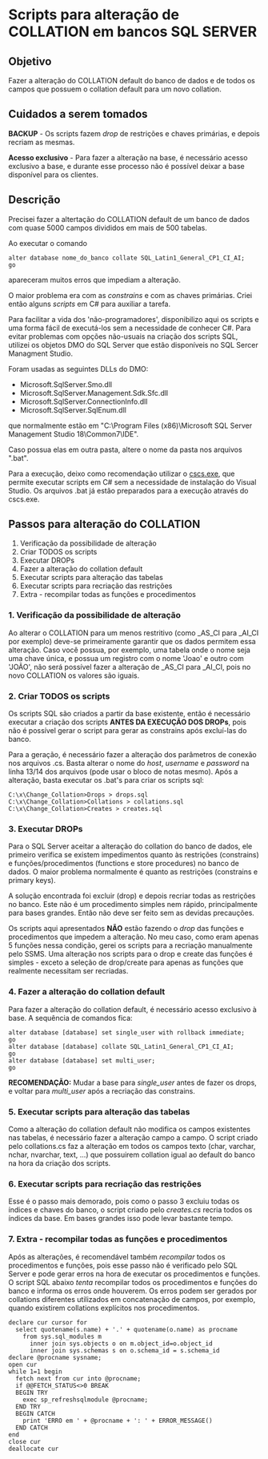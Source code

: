# Scripts para alteração de COLLATION em bancos SQL SERVER
## Objetivo
Fazer a alteração do COLLATION default do banco de dados e de todos os campos que possuem o collation default para um novo collation.
## Cuidados a serem tomados
<b>BACKUP</b> - Os scripts fazem _drop_ de restrições e chaves primárias, e depois recriam as mesmas.

<b>Acesso exclusivo</b> - Para fazer a alteração na base, é necessário acesso exclusivo a base, e durante esse processo não é possível deixar a base disponível para os clientes.

## Descrição
Precisei fazer a altertação do COLLATION default de um banco de dados com quase 5000 campos divididos em mais de 500 tabelas.

Ao executar o comando

	alter database nome_do_banco collate SQL_Latin1_General_CP1_CI_AI;
	go


apareceram muitos erros que impediam a alteração.

O maior problema era com as _constrains_ e com as chaves primárias.
Criei então alguns _scripts_ em C# para auxiliar a tarefa.

Para facilitar a vida dos 'não-programadores', disponibilizo aqui os scripts e uma forma fácil de executá-los sem a necessidade de conhecer C#. Para evitar problemas com opções não-usuais na criação dos scripts SQL, utilizei os objetos DMO do SQL Server que estão disponíveis no SQL Sercer Managment Studio.

Foram usadas as seguintes DLLs do DMO:

- Microsoft.SqlServer.Smo.dll
- Microsoft.SqlServer.Management.Sdk.Sfc.dll
- Microsoft.SqlServer.ConnectionInfo.dll
- Microsoft.SqlServer.SqlEnum.dll

que normalmente estão em "C:\Program Files (x86)\Microsoft SQL Server Management Studio 18\Common7\IDE\".

Caso possua elas em outra pasta, altere o nome da pasta nos arquivos ".bat".

Para a execução, deixo como recomendação utilizar o [cscs.exe](https://github.com/oleg-shilo/cs-script/blob/master/bin/linux/ubuntu/build/cs-script_3.27.5.0/cscs.exe), que permite executar scripts em C# sem a necessidade de instalação do Visual Studio. Os arquivos .bat já estão preparados para a execução através do cscs.exe.

## Passos para alteração do COLLATION
1. Verificação da possibilidade de alteração
2. Criar TODOS os scripts
3. Executar DROPs
4. Fazer a alteração do collation default
5. Executar scripts para alteração das tabelas
6. Executar scripts para recriação das restrições
7. Extra - recompilar todas as funções e procedimentos

### 1. Verificação da possibilidade de alteração
Ao alterar o COLLATION para um menos restritivo (como _AS_CI para _AI_CI por exemplo) deve-se primeiramente garantir que os dados permitem essa alteração.
Caso você possua, por exemplo, uma tabela onde o nome seja uma chave única, e possua um registro com o nome 'Joao' e outro com 'JOÃO', não será possível fazer a alteração de _AS_CI para _AI_CI, pois no novo COLLATION os valores são iguais.

### 2. Criar TODOS os scripts
Os scripts SQL são criados a partir da base existente, então é necessário executar a criação dos scripts __ANTES DA EXECUÇÃO DOS DROPs__, pois não é possível gerar o script para gerar as constrains após excluí-las do banco.

Para a geração, é necessário fazer a alteração dos parâmetros de conexão nos arquivos .cs. Basta alterar o nome do _host_, _username_ e _password_ na linha 13/14 dos arquivos (pode usar o bloco de notas mesmo).
Após a alteração, basta executar os .bat's para criar os scripts sql:

	C:\x\Change_Collation>Drops > drops.sql
	C:\x\Change_Collation>Collations > collations.sql
	C:\x\Change_Collation>Creates > creates.sql

### 3. Executar DROPs
Para o SQL Server aceitar a alteração do collation do banco de dados, ele primeiro verifica se existem impedimentos quanto às restrições (constrains) e funções/procedimentos (functions e store procedures) no banco de dados.
O maior problema normalmente é quanto as restrições (constrains e primary keys).

A solução encontrada foi excluir (drop) e depois recriar todas as restrições no banco. Este não é um procedimento simples nem rápido, principalmente para bases grandes. Então não deve ser feito sem as devidas precauções.

Os scripts aqui apresentados __NÃO__ estão fazendo o _drop_ das funções e procedimentos que impedem a alteração. No meu caso, como eram apenas 5 funções nessa condição, gerei os scripts para a recriação manualmente pelo SSMS. Uma alteração nos scripts para o drop e create das funções é simples - exceto a seleção de drop/create para apenas as funções que realmente necessitam ser recriadas.

### 4. Fazer a alteração do collation default
Para fazer a alteração do collation default, é necessário acesso exclusivo à base.
A sequência de comandos fica:

	alter database [database] set single_user with rollback immediate;
	go
	alter database [database] collate SQL_Latin1_General_CP1_CI_AI;
	go
	alter database [database] set multi_user;
	go

__RECOMENDAÇÃO:__ Mudar a base para _single_user_ antes de fazer os drops, e voltar para _multi_user_ após a recriação das constrains.
### 5. Executar scripts para alteração das tabelas
Como a alteração do collation default não modifica os campos existentes nas tabelas, é necessário fazer a alteração campo a campo.
O script criado pelo collations.cs faz a alteração em todos os campos texto (char, varchar, nchar, nvarchar, text, ...) que possuirem collation igual ao default do banco na hora da criação dos scripts.

### 6. Executar scripts para recriação das restrições
Esse é o passo mais demorado, pois como o passo 3 excluiu todas os índices e chaves do banco, o script criado pelo _creates.cs_ recria todos os índices da base. Em bases grandes isso pode levar bastante tempo.

### 7. Extra - recompilar todas as funções e procedimentos
Após as alterações, é recomendável também _recompilar_ todos os procedimentos e funções, pois esse passo não é verificado pelo SQL Server e pode gerar erros na hora de executar os procedimentos e funções.
O script SQL abaixo _tenta_ recompilar todos os procedimentos e funções do banco e informa os erros onde houverem.
Os erros podem ser gerados por collations diferentes utilizados em concatenação de campos, por exemplo, quando existirem collations explícitos nos procedimentos.

    declare cur cursor for 
      select quotename(s.name) + '.' + quotename(o.name) as procname
        from sys.sql_modules m
          inner join sys.objects o on m.object_id=o.object_id
          inner join sys.schemas s on o.schema_id = s.schema_id
    declare @procname sysname;
    open cur
    while 1=1 begin
      fetch next from cur into @procname;
      if @@FETCH_STATUS<>0 BREAK
      BEGIN TRY  
        exec sp_refreshsqlmodule @procname;
      END TRY  
      BEGIN CATCH  
        print 'ERRO em ' + @procname + ': ' + ERROR_MESSAGE()
      END CATCH 
    end
    close cur
    deallocate cur





